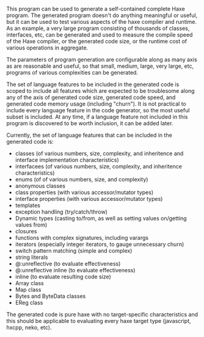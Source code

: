 This program can be used to generate a self-contained complete Haxe
program.  The generated program doesn't do anything meaningful or useful,
but it can be used to test various aspects of the haxe compiler and
runtime.  As an example, a very large program consisting of thousands of
classes, interfaces, etc, can be generated and used to measure the compile
speed of the Haxe compiler, or the generated code size, or the runtime cost
of various operations in aggregate.

The parameters of program generation are configurable along as many axis as
are reasonable and useful, so that small, medium, large, very large, etc,
programs of various complexities can be generated.

The set of language features to be included in the generated code is scoped
to include all features which are expected to be troublesome along any of
the axis of generated code size, generated code speed, and generated code
memory usage (including "churn").  It is not practical to include every
language feature in the code generator, so the most useful subset is
included.  At any time, if a language feature not included in this program
is discovered to be worth inclusion, it can be added later.

Currently, the set of language features that can be included in the
generated code is:

- classes (of various numbers, size, complexity, and inheritence and
           interface implementation characteristics)
- interfacees (of various numbers, size, complexity, and inheritence
               characteristics)
- enums (of of various numbers, size, and complexity)
- anonymous classes
- class properties (with various accessor/mutator types)
- interface properties (with various accessor/mutator types)
- templates
- exception handling (try/catch/throw)
- Dynamic types (casting to/from, as well as setting values on/getting
                 values from)
- closures
- functions with complex signatures, including varargs
- iterators (especially integer iterators, to gauge unnecessary churn)
- switch pattern matching (simple and complex)
- string literals
- @:unreflective (to evaluate effectiveness)
- @:unreflective inline (to evaluate effectiveness)
- inline (to evaluate resulting code size)
- Array class
- Map class
- Bytes and ByteData classes
- EReg class

The generated code is pure haxe with no target-specific characteristics and
this should be applicable to evaluating every haxe target type (javascript,
hxcpp, neko, etc).
